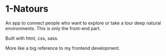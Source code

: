# 1-Natours
An app to connect people who want to explore or take a tour deep natural environments. This is only the front-end part.

Built with html, css, sass.

More like a big reference to my frontend development.
